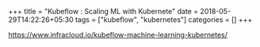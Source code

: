 +++
title = "Kubeflow : Scaling ML with Kubernete"
date = 2018-05-29T14:22:26+05:30
tags = ["kubeflow", "kubernetes"]
categories = []
+++

https://www.infracloud.io/kubeflow-machine-learning-kubernetes/